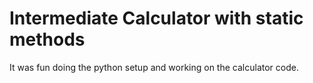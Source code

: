# Intermediate Calculator with static methods
It was fun doing the python setup and working on the calculator code.